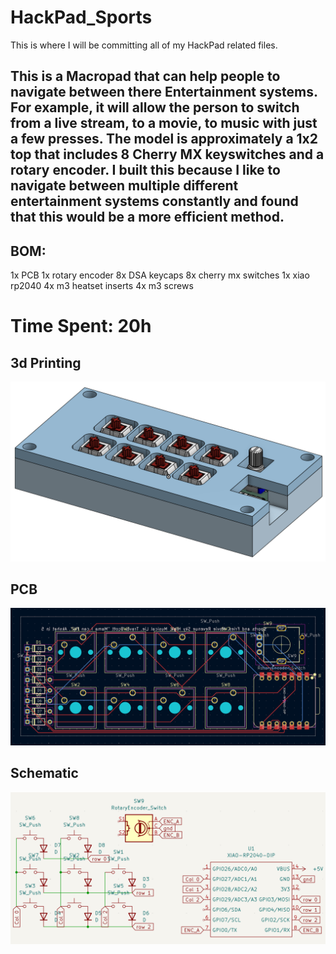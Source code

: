 # HackPad_Sports
This is where I will be committing all of my HackPad related files.

## This is a Macropad that can help people to navigate between there Entertainment systems. For example, it will allow the person to switch from a live stream, to a movie, to music with just a few presses. The model is approximately a 1x2 top that includes 8 Cherry MX keyswitches and a rotary encoder. I built this because I like to navigate between multiple different entertainment systems constantly and found that this would be a more efficient method.

## BOM: 
1x PCB
1x rotary encoder
8x DSA keycaps
8x cherry mx switches
1x xiao rp2040
4x m3 heatset inserts
4x m3 screws

# Time Spent: 20h

## 3d Printing
![AngledScreenShot](https://raw.githubusercontent.com/aksprasan/Entertainment-HackPad/refs/heads/main/ScreenShots/HackPad-Cad-AngledScreenShot.png)

## PCB
![PCB](https://github.com/aksprasan/Entertainment-HackPad/blob/main/ScreenShots/PCB-ScreenShot.png?raw=true)

## Schematic
![SchematicEdit](https://github.com/aksprasan/Entertainment-HackPad/blob/main/ScreenShots/Schematic-Edit-SceenShot.png?raw=true)
